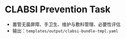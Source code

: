 # CLABSI Prevention Task

- 置管无菌屏障、手卫生、维护与敷料管理、必要性评估
- 输出：`templates/output/clabsi-bundle-tmpl.yaml`
